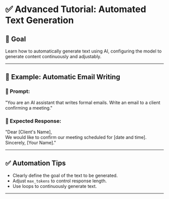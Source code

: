 # ✅ Advanced Tutorial: Automated Text Generation

## 📌 Goal
Learn how to automatically generate text using AI, configuring the model to generate content continuously and adjustably.

---

## 🚀 Example: Automatic Email Writing

### 🔹 Prompt:
"You are an AI assistant that writes formal emails. Write an email to a client confirming a meeting."

### 🔹 Expected Response:
"Dear [Client's Name],  
We would like to confirm our meeting scheduled for [date and time].  
Sincerely, [Your Name]."

---

## ✅ Automation Tips
- Clearly define the goal of the text to be generated.
- Adjust `max_tokens` to control response length.
- Use loops to continuously generate text.
---
